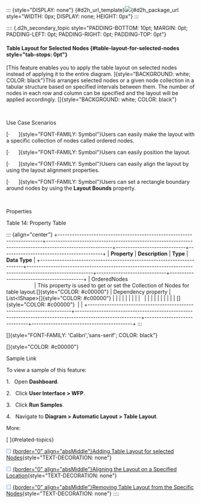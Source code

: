 ::: {style="DISPLAY: none"}
[](ms-xhelp:///?Id=d2h_url_template){#d2h_url_template}![](!package_url!){#d2h_package_url style="WIDTH: 0px; DISPLAY: none; HEIGHT: 0px"}
:::

:::: {.d2h_secondary_topic style="PADDING-BOTTOM: 10pt; MARGIN: 0pt; PADDING-LEFT: 0pt; PADDING-RIGHT: 0pt; PADDING-TOP: 0pt"}
#### Table Layout for Selected Nodes {#table-layout-for-selected-nodes style="tab-stops: 0pt"}

[This feature enables you to apply the table layout on selected nodes instead of applying it to the entire diagram. ]{style="BACKGROUND: white; COLOR: black"}This arranges selected nodes or a given node collection in a tabular structure based on specified intervals between them. The number of nodes in each row and column can be specified and the layout will be applied accordingly. []{style="BACKGROUND: white; COLOR: black"}

 

Use Case Scenarios

[·      ]{style="FONT-FAMILY: Symbol"}Users can easily make the layout with a specific collection of nodes called ordered nodes.

[·      ]{style="FONT-FAMILY: Symbol"}Users can easily position the layout.

[·      ]{style="FONT-FAMILY: Symbol"}Users can easily align the layout by using the layout alignment properties.

[·      ]{style="FONT-FAMILY: Symbol"}Users can set a rectangle boundary around nodes by using the **Layout Bounds** property.

 

Properties

Table 14: Property Table

::: {align="center"}
+-----------------------------------------------------------------------+---------------------------------------------------------------------------------------------------------+-----------------------------+------------------------------------------+
| **Property**                                                          | **Description**                                                                                         | **Type**                    | **Data Type**                            |
+-----------------------------------------------------------------------+---------------------------------------------------------------------------------------------------------+-----------------------------+------------------------------------------+
| OrderedNodes                                                          | This property is used to get or set the Collection of Nodes for table layout.[]{style="COLOR: #c00000"} | Dependency property         | List\<IShape\>[]{style="COLOR: #c00000"} |
|                                                                       |                                                                                                         |                             |                                          |
|                                                                       |                                                                                                         |                             |                                          |
|                                                                       |                                                                                                         |                             |                                          |
|                                                                       |                                                                                                         | []{style="COLOR: #c00000"}  |                                          |
+-----------------------------------------------------------------------+---------------------------------------------------------------------------------------------------------+-----------------------------+------------------------------------------+
:::

[]{style="FONT-FAMILY: 'Calibri','sans-serif'; COLOR: black"} 

[]{style="COLOR: #c00000"} 

Sample Link

To view a sample of this feature:

1.   Open **Dashboard**.

2.   Click **User Interface \> WFP**.

3.   Click **Run Samples**.

4.   Navigate to **Diagram \> Automatic Layout \> Table Layout**.

More:

[ ]{#related-topics}

[![](button.gif){border="0" align="absMiddle"}Adding Table Layout for selected Nodes](ms-xhelp:///?Id=bbcd8107-8dc3-48b7-8729-cdc7cba432e1){style="TEXT-DECORATION: none"}

[![](button.gif){border="0" align="absMiddle"}Aligning the Layout on a Specified Location](ms-xhelp:///?Id=8c284ae8-ea91-4c6d-ab8c-46d4057102df){style="TEXT-DECORATION: none"}

[![](button.gif){border="0" align="absMiddle"}Removing Table Layout from the Specific Nodes](ms-xhelp:///?Id=29dfbeee-f6d7-43aa-9e88-baee4e689973){style="TEXT-DECORATION: none"}
::::
